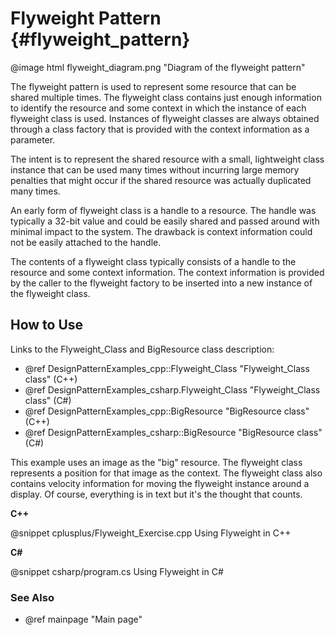 # Flyweight Pattern {#flyweight_pattern}

@image html flyweight_diagram.png "Diagram of the flyweight pattern"

The flyweight pattern is used to represent some resource that can be shared
multiple times.  The flyweight class contains just enough information to
identify the resource and some context in which the instance of each
flyweight class is used.  Instances of flyweight classes are always
obtained through a class factory that is provided with the context
information as a parameter.

The intent is to represent the shared resource with a small, lightweight
class instance that can be used many times without incurring large
memory penalties that might occur if the shared resource was actually
duplicated many times.

An early form of flyweight class is a handle to a resource.  The handle
was typically a 32-bit value and could be easily shared and passed around
with minimal impact to the system.  The drawback is context information
could not be easily attached to the handle.

The contents of a flyweight class typically consists of a handle to the
resource and some context information.  The context information is provided
by the caller to the flyweight factory to be inserted into a new instance
of the flyweight class.

## How to Use

Links to the Flyweight_Class and BigResource class description:
- @ref DesignPatternExamples_cpp::Flyweight_Class "Flyweight_Class class" (C++)
- @ref DesignPatternExamples_csharp.Flyweight_Class "Flyweight_Class class" (C#)
- @ref DesignPatternExamples_cpp::BigResource "BigResource class" (C++)
- @ref DesignPatternExamples_csharp::BigResource "BigResource class" (C#)

This example uses an image as the "big" resource.  The flyweight class
represents a position for that image as the context.  The flyweight class
also contains velocity information for moving the flyweight instance
around a display.  Of course, everything is in text but it's the thought
that counts.

__C++__

@snippet cplusplus/Flyweight_Exercise.cpp Using Flyweight in C++

__C#__

@snippet csharp/program.cs Using Flyweight in C#


### See Also
- @ref mainpage "Main page"
